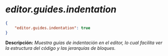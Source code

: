 <!-- Autor: Daniel Benjamin Perez Morales -->
<!-- GitHub: https://github.com/D4nitrix13 -->
<!-- GitLab: https://gitlab.com/D4nitrix13 -->
<!-- Correo electrónico: danielperezdev@proton.me -->

# ***editor.guides.indentation***

```json
{
    "editor.guides.indentation": true
}
```

**Descripción:** *Muestra guías de indentación en el editor, lo cual facilita ver la estructura del código y las jerarquías de bloques.*
